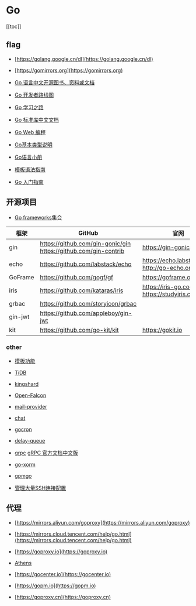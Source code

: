 # Go


[[toc]]




## flag

* [https://golang.google.cn/dl](https://golang.google.cn/dl)

* [https://gomirrors.org](https://gomirrors.org)

* [Go 语言中文开源图书、资料或文档](https://books.studygolang.com)

* [Go 开发者路线图](https://github.com/Quorafind/golang-developer-roadmap-cn)

* [Go 学习之路](https://github.com/developer-learning/learning-golang)

* [Go 标准库中文文档](http://cngolib.com)

* [Go Web 编程](https://github.com/astaxie/build-web-application-with-golang)

* [Go基本类型说明](https://golangbot.com/types)

* [Go语言小册](https://golang.fasionchan.com/zh_CN/latest/index.html)

* [模板语法指南](https://www.kancloud.cn/hello123/beego/126115)

* [Go 入门指南](https://github.com/unknwon/the-way-to-go_ZH_CN)


## 开源项目

* [Go frameworks集合](https://github.com/avelino/awesome-go)

| 框架    	| GitHub                                                         	| 官网                                        	|
|---------	|----------------------------------------------------------------	|---------------------------------------------	|
| gin     	| https://github.com/gin-gonic/gin <br/> https://github.com/gin-contrib 	| https://gin-gonic.com                       	|
| echo    	| https://github.com/labstack/echo                               	| https://echo.labstack.com <br/> http://go-echo.org 	|
| GoFrame 	| https://github.com/gogf/gf                                     	| https://goframe.org                        	|
| iris    	| https://github.com/kataras/iris                                	| https://iris-go.com <br/> https://studyiris.com   	|
| grbac   	| https://github.com/storyicon/grbac                             	|                                             	|
| gin-jwt 	| https://github.com/appleboy/gin-jwt                            	|                                             	|
| kit     	| https://github.com/go-kit/kit                                  	| https://gokit.io                           	|




### other

* [模板功能](https://github.com/Masterminds/sprig)

* [TiDB](https://pingcap.com/docs-cn)

* [kingshard](https://github.com/flike/kingshard/blob/master/README_ZH.md)

* [Open-Falcon](https://github.com/open-falcon)

* [mail-provider](https://github.com/open-falcon/mail-provider)

* [chat](https://github.com/Yanjunhui/chat)

* [gocron](https://github.com/ouqiang/gocron)

* [delay-queue](https://github.com/ouqiang/delay-queue)

* [grpc](https://github.com/grpc)
[gRPC 官方文档中文版](http://doc.oschina.net/grpc?t=56831)

* [go-xorm](https://github.com/go-xorm)

* [gpmgo](https://github.com/gpmgo)

* [管理大量SSH连接配置](https://github.com/libragen/felix)

## 代理


* [https://mirrors.aliyun.com/goproxy](https://mirrors.aliyun.com/goproxy)

* [https://mirrors.cloud.tencent.com/help/go.html](https://mirrors.cloud.tencent.com/help/go.html)

* [https://goproxy.io](https://goproxy.io)

* [Athens](https://docs.gomods.io/zh)

* [https://gocenter.io](https://gocenter.io)

* [https://gopm.io](https://gopm.io)

* [https://goproxy.cn](https://goproxy.cn)
